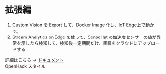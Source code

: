 # 拡張編 
1. Custom Vision を Export して、Docker Image 化し、IoT Edge上で動かす。  
2. Stream Analytics on Edge を使って、SenseHat の加速度センサーの値が異常を示したら検知して、検知後一定期間だけ、画像をクラウドにアップロードする 

詳細はこちら → [ドキュメント](https://1drv.ms/p/s!Aihe6QsTtyqcua5asZPNcicrWCODuw?e=ZUhL1N)  
OpenHack スタイル
